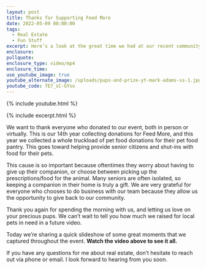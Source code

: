 ```yaml
---
layout: post
title: Thanks for Supporting Feed More
date: 2022-05-09 00:00:00
tags:
  - Real Estate
  - Fun Stuff
excerpt: Here’s a look at the great time we had at our recent community event.
enclosure:
pullquote:
enclosure_type: video/mp4
enclosure_time:
use_youtube_image: true
youtube_alternate_image: /uploads/pups-and-prize-yt-mark-adams-ss-1.jpg
youtube_code: fE7_sC-GYso
---
```

{% include youtube.html %}

{% include excerpt.html %}

We want to thank everyone who donated to our event, both in person or virtually. This is our 14th year collecting donations for Feed More, and this year we collected a whole truckload of pet food donations for their pet food pantry. This goes toward helping provide senior citizens and shut-ins with food for their pets.

This cause is so important because oftentimes they worry about having to give up their companion, or choose between picking up the prescriptions/food for the animal. Many seniors are often isolated, so keeping a companion in their home is truly a gift. We are very grateful for everyone who chooses to do business with our team because they allow us the opportunity to give back to our community.

Thank you again for spending the morning with us, and letting us love on your precious pups. We can’t wait to tell you how much we raised for local pets in need in a future video.&nbsp;

Today we’re sharing a quick slideshow of some great moments that we captured throughout the event. **Watch the video above to see it all.**

If you have any questions for me about real estate, don’t hesitate to reach out via phone or email. I look forward to hearing from you soon.
